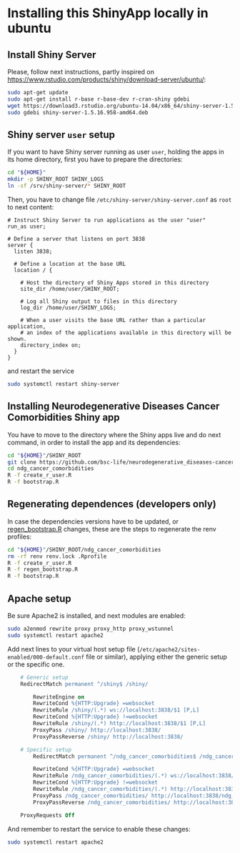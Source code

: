 # Installing this ShinyApp locally in ubuntu

## Install Shiny Server

Please, follow next instructions, partly inspired on <https://www.rstudio.com/products/shiny/download-server/ubuntu/>:

```bash
sudo apt-get update
sudo apt-get install r-base r-base-dev r-cran-shiny gdebi
wget https://download3.rstudio.org/ubuntu-14.04/x86_64/shiny-server-1.5.16.958-amd64.deb
sudo gdebi shiny-server-1.5.16.958-amd64.deb
```

## Shiny server `user` setup

If you want to have Shiny server running as user `user`, holding the apps in its home directory,
first you have to prepare the directories:

```bash
cd "${HOME}"
mkdir -p SHINY_ROOT SHINY_LOGS
ln -sf /srv/shiny-server/* SHINY_ROOT
```

Then, you have to change file `/etc/shiny-server/shiny-server.conf` as `root` to next content:

```
# Instruct Shiny Server to run applications as the user "user"
run_as user;

# Define a server that listens on port 3838
server {
  listen 3838;

  # Define a location at the base URL
  location / {

    # Host the directory of Shiny Apps stored in this directory
    site_dir /home/user/SHINY_ROOT;

    # Log all Shiny output to files in this directory
    log_dir /home/user/SHINY_LOGS;

    # When a user visits the base URL rather than a particular application,
    # an index of the applications available in this directory will be shown.
    directory_index on;
  }
}
```

and restart the service

```bash
sudo systemctl restart shiny-server
```

## Installing Neurodegenerative Diseases Cancer Comorbidities Shiny app

You have to move to the directory where the Shiny apps live and do next command,
in order to install the app and its dependencies:

```bash
cd "${HOME}"/SHINY_ROOT
git clone https://github.com/bsc-life/neurodegenerative_diseases-cancer_comorbidities.git ndg_cancer_comorbidities
cd ndg_cancer_comorbidities
R -f create_r_user.R
R -f bootstrap.R
```

## Regenerating dependences (**developers only**)

In case the dependencies versions have to be updated, or [regen_bootstrap.R](regen_bootstrap.R) changes,
these are the steps to regenerate the renv profiles:

```bash
cd "${HOME}"/SHINY_ROOT/ndg_cancer_comorbidities
rm -rf renv renv.lock .Rprofile
R -f create_r_user.R
R -f regen_bootstrap.R
R -f bootstrap.R
```

## Apache setup

Be sure Apache2 is installed, and next modules are enabled:

```bash
sudo a2enmod rewrite proxy proxy_http proxy_wstunnel
sudo systemctl restart apache2
```

Add next lines to your virtual host setup file
(`/etc/apache2/sites-enabled/000-default.conf` file or similar),
applying either the generic setup or the specific one.

```apache
	# Generic setup
	RedirectMatch permanent ^/shiny$ /shiny/

        RewriteEngine on
        RewriteCond %{HTTP:Upgrade} =websocket
        RewriteRule /shiny/(.*) ws://localhost:3838/$1 [P,L]
        RewriteCond %{HTTP:Upgrade} !=websocket
        RewriteRule /shiny/(.*) http://localhost:3838/$1 [P,L]
        ProxyPass /shiny/ http://localhost:3838/
        ProxyPassReverse /shiny/ http://localhost:3838/
```

```apache
	# Specific setup
        RedirectMatch permanent ^/ndg_cancer_comorbidities$ /ndg_cancer_comorbidities/

        RewriteCond %{HTTP:Upgrade} =websocket
        RewriteRule /ndg_cancer_comorbidities/(.*) ws://localhost:3838/ndg_cancer_comorbidities/$1 [P,L]
        RewriteCond %{HTTP:Upgrade} !=websocket
        RewriteRule /ndg_cancer_comorbidities/(.*) http://localhost:3838/ndg_cancer_comorbidities/$1 [P,L]
        ProxyPass /ndg_cancer_comorbidities/ http://localhost:3838/ndg_cancer_comorbidities/
        ProxyPassReverse /ndg_cancer_comorbidities/ http://localhost:3838/ndg_cancer_comorbidities/

	ProxyRequests Off
```

And remember to restart the service to enable these changes:

```bash
sudo systemctl restart apache2
```

